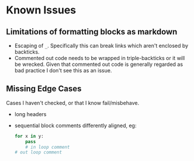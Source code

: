 # Known Issues

## Limitations of formatting blocks as markdown

- Escaping of `_`. Specifically this can break links which aren't enclosed by backticks.
- Commented out code needs to be wrapped in triple-backticks or it will be wrecked.
  Given that commented out code is generally regarded as bad practice I don't see this
  as an issue.

## Missing Edge Cases

Cases I haven't checked, or that I know fail/misbehave.

- long headers

- sequential block comments differently aligned, eg:

  ```python
  for x in y:
      pass
      # in loop comment
  # out loop comment
  ```
